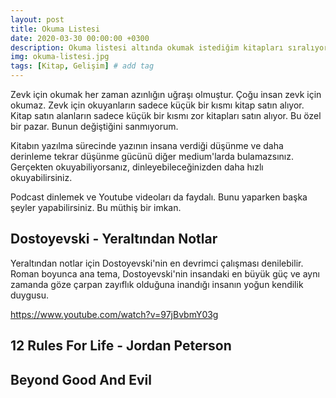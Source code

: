 ```yaml
---
layout: post
title: Okuma Listesi
date: 2020-03-30 00:00:00 +0300
description: Okuma listesi altında okumak istediğim kitapları sıralıyorum.
img: okuma-listesi.jpg
tags: [Kitap, Gelişim] # add tag
---
```


Zevk için okumak her zaman azınlığın uğraşı olmuştur.
Çoğu insan zevk için okumaz.
Zevk için okuyanların sadece küçük bir kısmı kitap satın alıyor.
Kitap satın alanların sadece küçük bir kısmı zor kitapları satın alıyor.
Bu özel bir pazar. Bunun değiştiğini sanmıyorum.

Kitabın yazılma sürecinde yazının insana verdiği düşünme ve daha derinleme tekrar düşünme gücünü diğer medium'larda bulamazsınız.
Gerçekten okuyabiliyorsanız, dinleyebileceğinizden daha hızlı okuyabilirsiniz.

Podcast dinlemek ve Youtube videoları da faydalı. Bunu yaparken başka şeyler yapabilirsiniz. Bu müthiş bir imkan.

## Dostoyevski - Yeraltından Notlar

Yeraltından notlar için Dostoyevski'nin en devrimci çalışması denilebilir. Roman boyunca ana tema, Dostoyevski'nin insandaki en büyük güç ve aynı zamanda göze çarpan zayıflık olduğuna inandığı insanın yoğun kendilik duygusu.

https://www.youtube.com/watch?v=97jBvbmY03g


## 12 Rules For Life - Jordan Peterson

## Beyond Good And Evil 
